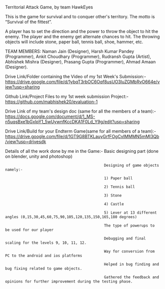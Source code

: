 Territorial Attack Game, by team HawkEyes

This is the game for survival and to conquer other's territory. The motto is “Survival of the fittest”.

 A player has to set the direction and the power to throw the object to hit the enemy. The player and the enemy get alternate chances to hit. The throwing objects will include stone, paper ball, tennis ball, shoe, hammer, etc.

TEAM MEMBERS:
Naman Jain (Designer),
Harsh Kumar Pandey (Programmer),
Ankit Choudhary (Programmer),
Rudransh Gupta (Artist),
Abhishek Mishra (Designer),
Prasang Gupta (Programmer),
Ahmad Amaan (Designer).

 Drive Link/Folder containing the Video of my 1st Week's Submission:- https://drive.google.com/file/d/1ybqT3rbOC6Oqf8usUO3luZGMbRvO664e/view?usp=sharing

 Github Link/Project Files to my 1st week submission Project:- https://github.com/mabhishek20/evaluation-1

Drive Link of my team's design doc (same for all the members of a team):- https://docs.google.com/document/d/1_MS-n5uqsBxe1bGxIpY1_5wUywnfKccDKA1F0Ld_Y9g/edit?usp=sharing

Drive Link/Build for your Endterm Game(same for all members of a team):- https://drive.google.com/file/d/1GT9G8BTKLauyGrfFOgCvIMMMN5mMl3Qb/view?usp=drivesdk

Details of all the work done by me in the Game:- Basic designing part (done on blender, unity and photoshop)

                                                 Designing of game objects namely:-

                                                 1) Paper ball
                                                 
                                                 2) Tennis ball 
                                                 
                                                 3) Stone
                                                 
                                                 4) Castle
                                                 
                                                 5) Lever at 13 different angles (0,15,30,45,60,75,90,105,120,135,150,165,180 degrees)
                                                 
                                                 The type of powerups to be used for our player
                                                 
                                                 Debugging and final scaling for the levels 9, 10, 11, 12.
                                                 
                                                 Way for conversion from PC to the android and ios platforms 
                                                 
                                                 Helped in bug finding and bug fixing related to game objects.
                                                 
                                                 Gathered the feedback and opinions for further improvement during the testing phase.
